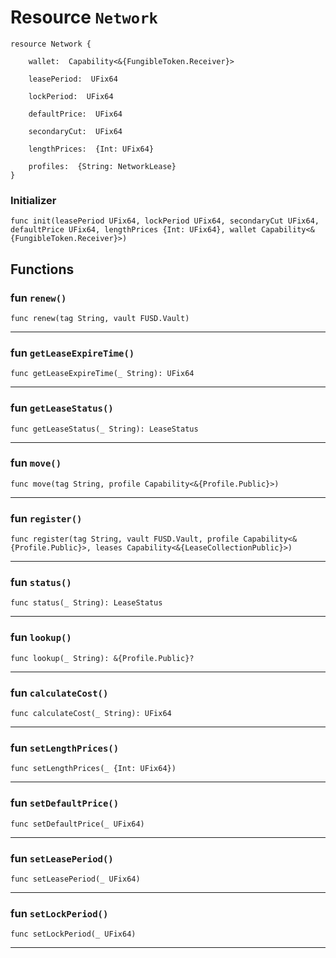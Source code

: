 # Resource `Network`

```cadence
resource Network {

    wallet:  Capability<&{FungibleToken.Receiver}>

    leasePeriod:  UFix64

    lockPeriod:  UFix64

    defaultPrice:  UFix64

    secondaryCut:  UFix64

    lengthPrices:  {Int: UFix64}

    profiles:  {String: NetworkLease}
}
```


### Initializer

```cadence
func init(leasePeriod UFix64, lockPeriod UFix64, secondaryCut UFix64, defaultPrice UFix64, lengthPrices {Int: UFix64}, wallet Capability<&{FungibleToken.Receiver}>)
```


## Functions

### fun `renew()`

```cadence
func renew(tag String, vault FUSD.Vault)
```

---

### fun `getLeaseExpireTime()`

```cadence
func getLeaseExpireTime(_ String): UFix64
```

---

### fun `getLeaseStatus()`

```cadence
func getLeaseStatus(_ String): LeaseStatus
```

---

### fun `move()`

```cadence
func move(tag String, profile Capability<&{Profile.Public}>)
```

---

### fun `register()`

```cadence
func register(tag String, vault FUSD.Vault, profile Capability<&{Profile.Public}>, leases Capability<&{LeaseCollectionPublic}>)
```

---

### fun `status()`

```cadence
func status(_ String): LeaseStatus
```

---

### fun `lookup()`

```cadence
func lookup(_ String): &{Profile.Public}?
```

---

### fun `calculateCost()`

```cadence
func calculateCost(_ String): UFix64
```

---

### fun `setLengthPrices()`

```cadence
func setLengthPrices(_ {Int: UFix64})
```

---

### fun `setDefaultPrice()`

```cadence
func setDefaultPrice(_ UFix64)
```

---

### fun `setLeasePeriod()`

```cadence
func setLeasePeriod(_ UFix64)
```

---

### fun `setLockPeriod()`

```cadence
func setLockPeriod(_ UFix64)
```

---
